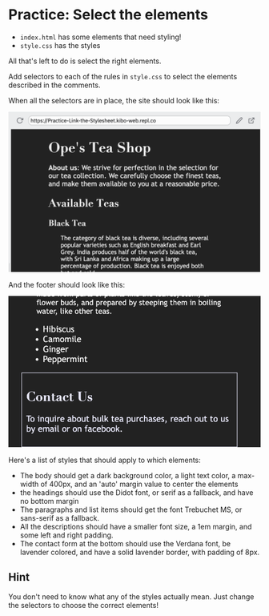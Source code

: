 # Practice: Select the elements

* `index.html` has some elements that need styling!
*  `style.css` has the styles

All that's left to do is select the right elements.

Add selectors to each of the rules in `style.css` to select the elements described in the comments.

When all the selectors are in place, the site should look like this:

![the styled page](result.png)

And the footer should look like this:

![the completed footer](footer.png)

Here's a list of styles that should apply to which elements:
* The body should get a dark background color, a light text color, a max-width of 400px, and an 'auto' margin value to center the elements
*  the headings should use the Didot font, or serif as a fallback, and have no bottom margin
*  The paragraphs and list items should get the font Trebuchet MS, or sans-serif as a fallback.
* All the descriptions should have a smaller font size, a 1em margin, and some left and right padding. 
 * The contact form at the bottom should use the Verdana font, be lavender colored, and have a solid lavender border, with padding of 8px.

## Hint

You don't need to know what any of the styles actually mean. Just change the selectors to choose the correct elements!
